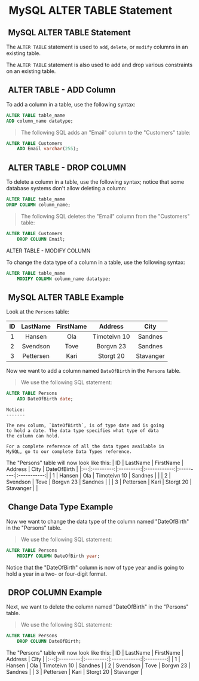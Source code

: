 #  MySQL ALTER TABLE Statement

##  MySQL ALTER TABLE Statement

The `ALTER TABLE` statement is used to `add`, `delete`, or `modify`
columns in an existing table.

The `ALTER TABLE` statement is also used to add and drop
various constraints on an existing table.

##  ALTER TABLE - ADD Column

To add a column in a table, use the following syntax:

```sql
ALTER TABLE table_name
ADD column_name datatype;
```

> The following SQL adds an "Email" column to the "Customers" table:

```sql
ALTER TABLE Customers
    ADD Email varchar(255);
```

##  ALTER TABLE - DROP COLUMN

To delete a column in a table, use the following
syntax; notice that some database systems don't
allow deleting a column:

```sql
ALTER TABLE table_name
DROP COLUMN column_name;
```

> The following SQL deletes the "Email" column
> from the "Customers" table:

```sql
ALTER TABLE Customers
    DROP COLUMN Email;
```

ALTER TABLE - MODIFY COLUMN

To change the data type of a column in a table,
use the following syntax:

```sql
ALTER TABLE table_name
    MODIFY COLUMN column_name datatype;
```

##  MySQL ALTER TABLE Example

Look at the `Persons` table:

| ID |  LastName | FirstName |    Address   |    City   |
|:--:|:---------:|:---------:|:------------:|:---------:|
| 1  | Hansen    | Ola       | Timoteivn 10 | Sandnes   |
| 2  | Svendson  | Tove      | Borgvn 23    | Sandnes   |
| 3  | Pettersen | Kari      | Storgt 20    | Stavanger |

Now we want to add a column named `DateOfBirth` in the `Persons` table.

> We use the following SQL statement:

```sql
ALTER TABLE Persons
    ADD DateOfBirth date;
```

```text
Notice:
-------

The new column, `DateOfBirth`, is of type date and is going 
to hold a date. The data type specifies what type of data 
the column can hold. 

For a complete reference of all the data types available in 
MySQL, go to our complete Data Types reference.
```

The "Persons" table will now look like this:
| ID |  LastName | FirstName |    Address   |    City   | DateOfBirth |
|:--:|:---------:|:---------:|:------------:|:---------:|:-----------:|
| 1  | Hansen    | Ola       | Timoteivn 10 | Sandnes   |             |
| 2  | Svendson  | Tove      | Borgvn 23    | Sandnes   |             |
| 3  | Pettersen | Kari      | Storgt 20    | Stavanger |             |

##  Change Data Type Example

Now we want to change the data type of the column named
"DateOfBirth" in the "Persons" table.

> We use the following SQL statement:

```sql
ALTER TABLE Persons
    MODIFY COLUMN DateOfBirth year;
```

Notice that the "DateOfBirth" column is now of type year
and is going to hold a year in a two- or four-digit format.

##  DROP COLUMN Example

Next, we want to delete the column named "DateOfBirth" in the "Persons" table.

> We use the following SQL statement:

```sql
ALTER TABLE Persons
    DROP COLUMN DateOfBirth;
```

The "Persons" table will now look like this:
| ID |  LastName | FirstName |    Address   |    City   |
|:--:|:---------:|:---------:|:------------:|:---------:|
| 1  | Hansen    | Ola       | Timoteivn 10 | Sandnes   |
| 2  | Svendson  | Tove      | Borgvn 23    | Sandnes   |
| 3  | Pettersen | Kari      | Storgt 20    | Stavanger |
